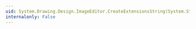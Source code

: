 ```yaml
---
uid: System.Drawing.Design.ImageEditor.CreateExtensionsString(System.String[],System.String)
internalonly: False
---
```

